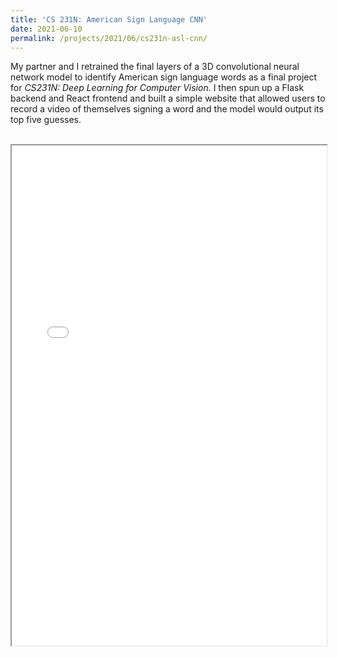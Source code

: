 ```yaml
---
title: 'CS 231N: American Sign Language CNN'
date: 2021-06-10
permalink: /projects/2021/06/cs231n-asl-cnn/
---
```


My partner and I retrained the final layers of a 3D convolutional neural network model to identify American sign language words as a final project for *CS231N: Deep Learning for Computer Vision*. I then spun up a Flask backend and React frontend and built a simple website that allowed users to record a video of themselves signing a word and the model would output its top five guesses.

<br>
<iframe width="100%" height="800" src="/files/CS231n_project_final.pdf">